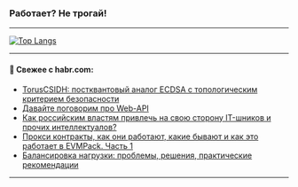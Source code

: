 ### Работает? Не трогай!

---
<!--
#### 🛠️ Technical stack:

![Java](https://img.shields.io/badge/Java-informational?logo=Oracle&style=flat&logoColor=white&color=FF4500)
![Kotlin](https://img.shields.io/badge/Kotlin-informational?logo=Kotlin&style=flat&logoColor=white&color=774D97)
![TS](https://img.shields.io/badge/TypeScript-informational?logo=typeScript&style=flat&logoColor=black&color=017acc)
![Python](https://img.shields.io/badge/Python-informational?logo=Python&style=flat&logoColor=black&color=ffdd54) <br>
![Spring](https://img.shields.io/badge/Spring-informational?logo=Spring&style=flat&logoColor=white&color=6DB33F) 
![SpringBoot](https://img.shields.io/badge/SpringBoot-informational?logo=SpringBoot&style=flat&logoColor=white&color=6DB33F)
![Nest](https://img.shields.io/badge/NestJS-informational?logo=NestJS&style=flat&logoColor=white&color=E0234E) 
![NodeJS](https://img.shields.io/badge/NodeJS-informational?logo=node.js&style=flat&logoColor=white&color=70A760)<br>
![PostgreSQL](https://img.shields.io/badge/PostgreSQL-informational?logo=PostgreSQL&style=flat&logoColor=white&color=DAA520)
![MongoDB](https://img.shields.io/badge/MongoDB-informational?logo=MongoDB&style=flat&logoColor=white&color=870000)
![Apache](https://img.shields.io/badge/Apache-informational?logo=apache&style=flat&logoColor=white&color=f74e28)

___ 
-->

<!--- #### 🛠️ : --->

[![Top Langs](https://github-readme-stats-82jvfl3w3-advtsettinggmailcoms-projects.vercel.app/api/top-langs/?username=zloylis&langs_count=10&hide_title=true&title_color=e6edf3&size_weight=0.5&count_weight=0.5&layout=compact&hide_progress=true&hide_border=true&theme=dracula&hide=css,makefile,cmake)](https://github.com/zloylis)

<!---


####  :octocat:&nbsp;&nbsp; Статистика:

![GitHub stats](https://github-readme-stats-u2qms2cxw-advtsettinggmailcoms-projects.vercel.app/api?username=zloylis&show_icons=true&hide_border=true&theme=dracula&title_color=e6edf3&include_all_commits=true&count_private=true&hide_rank=false&hide_title=true&rank_icon=github)
-->
---

#### 💬 Свежее с habr.com:

<!-- BLOG-POST-LIST:START -->
- [TorusCSIDH: постквантовый аналог ECDSA с топологическим критерием безопасности](https://habr.com/ru/articles/955594/?utm_source=habrahabr&utm_medium=rss&utm_campaign=955594)
- [Давайте поговорим про Web-API](https://habr.com/ru/articles/955574/?utm_source=habrahabr&utm_medium=rss&utm_campaign=955574)
- [Как российским властям привлечь на свою сторону IT-шников и прочих интеллектуалов?](https://habr.com/ru/companies/lumanbox/articles/955090/?utm_source=habrahabr&utm_medium=rss&utm_campaign=955090)
- [Прокси контракты, как они работают, какие бывают и как это работает в EVMPack. Часть 1](https://habr.com/ru/articles/955526/?utm_source=habrahabr&utm_medium=rss&utm_campaign=955526)
- [Балансировка нагрузки: проблемы, решения, практические рекомендации](https://habr.com/ru/articles/955202/?utm_source=habrahabr&utm_medium=rss&utm_campaign=955202)
<!-- BLOG-POST-LIST:END -->

---
